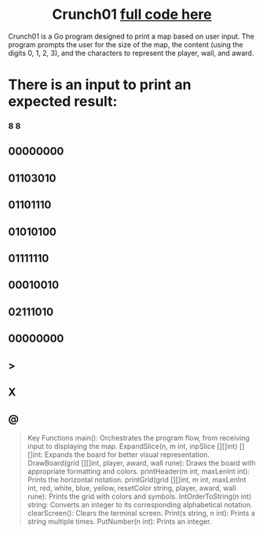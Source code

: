 <h1 align="center">Crunch01 <a href="https://platform.alem.school/git/kzhalmag/crunch01/src/branch/main/main.go" target="_blank"> full code here</a></h1>

Crunch01 is a Go program designed to print a map based on user input. The program prompts the user for the size of the map, the content (using the digits 0, 1, 2, 3), and the characters to represent the player, wall, and award. 

# There is an input to print an expected result:
### 8 8
## 00000000
## 01103010
## 01101110
## 01010100
## 01111110
## 00010010
## 02111010
## 00000000
## >
## X
## @

>Key Functions
main(): Orchestrates the program flow, from receiving input to displaying the map.
ExpandSlice(n, m int, inpSlice [][]int) [][]int: Expands the board for better visual representation.
DrawBoard(grid [][]int, player, award, wall rune): Draws the board with appropriate formatting and colors.
printHeader(m int, maxLenInt int): Prints the horizontal notation.
printGrid(grid [][]int, m int, maxLenInt int, red, white, blue, yellow, resetColor string, player, award, wall rune): Prints the grid with colors and symbols.
IntOrderToString(n int) string: Converts an integer to its corresponding alphabetical notation.
clearScreen(): Clears the terminal screen.
Print(s string, n int): Prints a string multiple times.
PutNumber(n int): Prints an integer.


